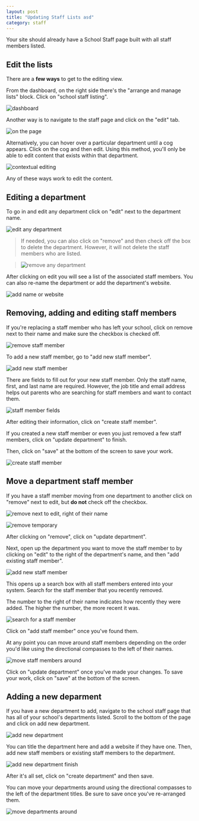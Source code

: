 ```yaml
---
layout: post
title: "Updating Staff Lists asd"
category: staff
---
```


Your site should already have a School Staff page built with all staff members listed.

## Edit the lists

There are a **few ways** to get to the editing view.

From the dashboard, on the right side there's the "arrange and manage lists" block. Click on "school staff listing".

![dashboard](/schoolsites-help/images/hs-staff/edit-dashboard.png)

Another way is to navigate to the staff page and click on the "edit" tab.

![on the page](/schoolsites-help/images/hs-staff/edit-tab.png)

Alternatively, you can hover over a particular department until a cog appears. Click on the cog and then edit. Using this method, you'll only be able to edit content that exists within that department.

![contextual editing](/schoolsites-help/images/hs-staff/edit-cog.png)

Any of these ways work to edit the content.

## Editing a department

To go in and edit any department click on "edit" next to the department name.

![edit any department](/schoolsites-help/images/hs-staff/edit-any-department.png)

> If needed, you can also click on "remove" and then check off the box to delete the department. However, it will not delete the staff members who are listed.

> ![remove any department](/schoolsites-help/images/hs-staff/remove-deptartment.png)

After clicking on edit you will see a list of the associated staff members. You can also re-name the department or add the department's website.

![add name or website](/schoolsites-help/images/hs-staff/name-website.png)

## Removing, adding and editing staff members

If you're replacing a staff member who has left your school, click on remove next to their name and make sure the checkbox is checked off.

![remove staff member](/schoolsites-help/images/hs-staff/remove-staff.png)

To add a new staff member, go to "add new staff member".

![add new staff member](/schoolsites-help/images/hs-staff/add-new-staff.png)

There are fields to fill out for your new staff member. Only the staff name, first, and last name are required. However, the job title and email address helps out parents who are searching for staff members and want to contact them.

![staff member fields](/schoolsites-help/images/hs-staff/staff-fields.png)

After editing their information, click on "create staff member".

If you created a new staff member or even you just removed a few staff members, click on "update department" to finish.

Then, click on "save" at the bottom of the screen to save your work.

![create staff member](/schoolsites-help/images/hs-staff/update-department.png)

## Move a department staff member

If you have a staff member moving from one department to another click on "remove" next to edit, but **do not** check off the checkbox.

![remove next to edit, right of their name](/schoolsites-help/images/hs-staff/remove-edit-member.png)

![remove temporary](/schoolsites-help/images/hs-staff/remove-temp.png)

After clicking on "remove", click on "update department".

Next, open up the department you want to move the staff member to by clicking on "edit" to the right of the department's name, and then "add existing staff member".

![add new staff member](/schoolsites-help/images/hs-staff/add-new-staff.png)

This opens up a search box with all staff members entered into your system. Search for the staff member that you recently removed.

The number to the right of their name indicates how recently they were added. The higher the number, the more recent it was.

![search for a staff member](/schoolsites-help/images/hs-staff/search.png)

Click on "add staff member" once you've found them.

At any point you can move around staff members depending on the order you'd like using the directional compasses to the left of their names.

![move staff members around](/schoolsites-help/images/hs-staff/move-staff-around.png)

Click on "update department" once you've made your changes. To save your work, click on "save" at the bottom of the screen.

## Adding a new deparment

If you have a new department to add, navigate to the school staff page that has all of your school's departments listed. Scroll to the bottom of the page and click on add new department.

![add new department](/schoolsites-help/images/hs-staff/add-new-department.png)

You can title the department here and add a website if they have one. Then, add new staff members or existing staff members to the department.

![add new department finish](/schoolsites-help/images/hs-staff/new-department-staff.png)

After it's all set, click on "create department" and then save.

You can move your departments around using the directional compasses to the left of the department titles. Be sure to save once you've re-arranged them.

![move departments around](/schoolsites-help/images/hs-staff/move-around-depts.png)
